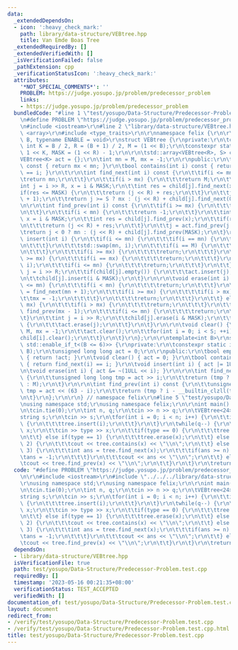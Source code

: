 ```yaml
---
data:
  _extendedDependsOn:
  - icon: ':heavy_check_mark:'
    path: library/data-structure/VEBtree.hpp
    title: Van Emde Boas Tree
  _extendedRequiredBy: []
  _extendedVerifiedWith: []
  _isVerificationFailed: false
  _pathExtension: cpp
  _verificationStatusIcon: ':heavy_check_mark:'
  attributes:
    '*NOT_SPECIAL_COMMENTS*': ''
    PROBLEM: https://judge.yosupo.jp/problem/predecessor_problem
    links:
    - https://judge.yosupo.jp/problem/predecessor_problem
  bundledCode: "#line 1 \"test/yosupo/Data-Structure/Predecessor-Problem.test.cpp\"\
    \n#define PROBLEM \"https://judge.yosupo.jp/problem/predecessor_problem\"\r\n\r\
    \n#include <iostream>\r\n#line 2 \"library/data-structure/VEBtree.hpp\"\n#include\
    \ <array>\r\n#include <type_traits>\r\n\r\nnamespace felix {\r\n\r\ntemplate<int\
    \ B, typename ENABLE = void>\r\nstruct VEBtree {\r\nprivate:\r\n\tconstexpr static\
    \ int K = B / 2, R = (B + 1) / 2, M = (1 << B);\r\n\tconstexpr static int S =\
    \ 1 << K, MASK = (1 << R) - 1;\r\n\r\n\tstd::array<VEBtree<R>, S> child;\r\n\t\
    VEBtree<K> act = {};\r\n\tint mn = M, mx = -1;\r\n\r\npublic:\r\n\tbool empty()\
    \ const { return mx < mn; }\r\n\tbool contains(int i) const { return find_next(i)\
    \ == i; }\r\n\t\r\n\tint find_next(int i) const {\r\n\t\tif(i <= mn) {\r\n\t\t\
    \treturn mn;\r\n\t\t}\r\n\t\tif(i > mx) {\r\n\t\t\treturn M;\r\n\t\t}\r\n\t\t\
    int j = i >> R, x = i & MASK;\r\n\t\tint res = child[j].find_next(x);\r\n\t\t\
    if(res <= MASK) {\r\n\t\t\treturn (j << R) + res;\r\n\t\t}\r\n\t\tj = act.find_next(j\
    \ + 1);\r\n\t\treturn j >= S ? mx : (j << R) + child[j].find_next(0);\r\n\t}\r\
    \n\r\n\tint find_prev(int i) const {\r\n\t\tif(i >= mx) {\r\n\t\t\treturn mx;\r\
    \n\t\t}\r\n\t\tif(i < mn) {\r\n\t\t\treturn -1;\r\n\t\t}\r\n\t\tint j = i >> R,\
    \ x = i & MASK;\r\n\t\tint res = child[j].find_prev(x);\r\n\t\tif(res >= 0) {\r\
    \n\t\t\treturn (j << R) + res;\r\n\t\t}\r\n\t\tj = act.find_prev(j - 1);\r\n\t\
    \treturn j < 0 ? mn : (j << R) + child[j].find_prev(MASK);\r\n\t}\r\n\r\n\tvoid\
    \ insert(int i) {\r\n\t\tif(i <= mn) {\r\n\t\t\tif(i == mn) {\r\n\t\t\t\treturn;\r\
    \n\t\t\t}\r\n\t\t\tstd::swap(mn, i);\r\n\t\t\tif(i == M) {\r\n\t\t\t\tmx = mn;\r\
    \n\t\t\t}\r\n\t\t\tif(i >= mx) {\r\n\t\t\t\treturn;\r\n\t\t\t}\r\n\t\t} else if(i\
    \ >= mx) {\r\n\t\t\tif(i == mx) {\r\n\t\t\t\treturn;\r\n\t\t\t}\r\n\t\t\tstd::swap(mx,\
    \ i);\r\n\t\t\tif(i <= mn) {\r\n\t\t\t\treturn;\r\n\t\t\t}\r\n\t\t}\r\n\t\tint\
    \ j = i >> R;\r\n\t\tif(child[j].empty()) {\r\n\t\t\tact.insert(j);\r\n\t\t}\r\
    \n\t\tchild[j].insert(i & MASK);\r\n\t}\r\n\r\n\tvoid erase(int i) {\r\n\t\tif(i\
    \ <= mn) {\r\n\t\t\tif(i < mn) {\r\n\t\t\t\treturn;\r\n\t\t\t}\r\n\t\t\ti = mn\
    \ = find_next(mn + 1);\r\n\t\t\tif(i >= mx) {\r\n\t\t\t\tif(i > mx) {\r\n\t\t\t\
    \t\tmx = -1;\r\n\t\t\t\t}\r\n\t\t\t\treturn;\r\n\t\t\t}\r\n\t\t} else if(i >=\
    \ mx) {\r\n\t\t\tif(i > mx) {\r\n\t\t\t\treturn;\r\n\t\t\t}\r\n\t\t\ti = mx =\
    \ find_prev(mx - 1);\r\n\t\t\tif(i <= mn) {\r\n\t\t\t\treturn;\r\n\t\t\t}\r\n\t\
    \t}\r\n\t\tint j = i >> R;\r\n\t\tchild[j].erase(i & MASK);\r\n\t\tif(child[j].empty())\
    \ {\r\n\t\t\tact.erase(j);\r\n\t\t}\r\n\t}\r\n\r\n\tvoid clear() {\r\n\t\tmn =\
    \ M, mx = -1;\r\n\t\tact.clear();\r\n\t\tfor(int i = 0; i < S; ++i) {\r\n\t\t\t\
    child[i].clear();\r\n\t\t}\r\n\t}\r\n};\r\n\r\ntemplate<int B>\r\nstruct VEBtree<B,\
    \ std::enable_if_t<(B <= 6)>> {\r\nprivate:\r\n\tconstexpr static int M = (1 <<\
    \ B);\r\n\tunsigned long long act = 0;\r\n\r\npublic:\r\n\tbool empty() const\
    \ { return !act; }\r\n\tvoid clear() { act = 0; }\r\n\tbool contains(int i) const\
    \ { return find_next(i) == i; }\r\n\tvoid insert(int i) { act |= 1ULL << i; }\r\
    \n\tvoid erase(int i) { act &= ~(1ULL << i); }\r\n\r\n\tint find_next(int i) const\
    \ {\r\n\t\tunsigned long long tmp = act >> i;\r\n\t\treturn (tmp ? i + __builtin_ctzll(tmp)\
    \ : M);\r\n\t}\r\n\r\n\tint find_prev(int i) const {\r\n\t\tunsigned long long\
    \ tmp = act << (63 - i);\r\n\t\treturn (tmp ? i - __builtin_clzll(tmp) : -1);\r\
    \n\t}\r\n};\r\n\r\n} // namespace felix\r\n#line 5 \"test/yosupo/Data-Structure/Predecessor-Problem.test.cpp\"\
    \nusing namespace std;\r\nusing namespace felix;\r\n\r\nint main() {\r\n\tios::sync_with_stdio(false);\r\
    \n\tcin.tie(0);\r\n\tint n, q;\r\n\tcin >> n >> q;\r\n\tVEBtree<24> tree;\r\n\t\
    string s;\r\n\tcin >> s;\r\n\tfor(int i = 0; i < n; i++) {\r\n\t\tif(s[i] == '1')\
    \ {\r\n\t\t\ttree.insert(i);\r\n\t\t}\r\n\t}\r\n\twhile(q--) {\r\n\t\tint type,\
    \ x;\r\n\t\tcin >> type >> x;\r\n\t\tif(type == 0) {\r\n\t\t\ttree.insert(x);\r\
    \n\t\t} else if(type == 1) {\r\n\t\t\ttree.erase(x);\r\n\t\t} else if(type ==\
    \ 2) {\r\n\t\t\tcout << tree.contains(x) << \"\\n\";\r\n\t\t} else if(type ==\
    \ 3) {\r\n\t\t\tint ans = tree.find_next(x);\r\n\t\t\tif(ans >= n) {\r\n\t\t\t\
    \tans = -1;\r\n\t\t\t}\r\n\t\t\tcout << ans << \"\\n\";\r\n\t\t} else {\r\n\t\t\
    \tcout << tree.find_prev(x) << \"\\n\";\r\n\t\t}\r\n\t}\r\n\treturn 0;\r\n}\r\n"
  code: "#define PROBLEM \"https://judge.yosupo.jp/problem/predecessor_problem\"\r\
    \n\r\n#include <iostream>\r\n#include \"../../../library/data-structure/VEBtree.hpp\"\
    \r\nusing namespace std;\r\nusing namespace felix;\r\n\r\nint main() {\r\n\tios::sync_with_stdio(false);\r\
    \n\tcin.tie(0);\r\n\tint n, q;\r\n\tcin >> n >> q;\r\n\tVEBtree<24> tree;\r\n\t\
    string s;\r\n\tcin >> s;\r\n\tfor(int i = 0; i < n; i++) {\r\n\t\tif(s[i] == '1')\
    \ {\r\n\t\t\ttree.insert(i);\r\n\t\t}\r\n\t}\r\n\twhile(q--) {\r\n\t\tint type,\
    \ x;\r\n\t\tcin >> type >> x;\r\n\t\tif(type == 0) {\r\n\t\t\ttree.insert(x);\r\
    \n\t\t} else if(type == 1) {\r\n\t\t\ttree.erase(x);\r\n\t\t} else if(type ==\
    \ 2) {\r\n\t\t\tcout << tree.contains(x) << \"\\n\";\r\n\t\t} else if(type ==\
    \ 3) {\r\n\t\t\tint ans = tree.find_next(x);\r\n\t\t\tif(ans >= n) {\r\n\t\t\t\
    \tans = -1;\r\n\t\t\t}\r\n\t\t\tcout << ans << \"\\n\";\r\n\t\t} else {\r\n\t\t\
    \tcout << tree.find_prev(x) << \"\\n\";\r\n\t\t}\r\n\t}\r\n\treturn 0;\r\n}\r\n"
  dependsOn:
  - library/data-structure/VEBtree.hpp
  isVerificationFile: true
  path: test/yosupo/Data-Structure/Predecessor-Problem.test.cpp
  requiredBy: []
  timestamp: '2023-05-16 00:21:35+08:00'
  verificationStatus: TEST_ACCEPTED
  verifiedWith: []
documentation_of: test/yosupo/Data-Structure/Predecessor-Problem.test.cpp
layout: document
redirect_from:
- /verify/test/yosupo/Data-Structure/Predecessor-Problem.test.cpp
- /verify/test/yosupo/Data-Structure/Predecessor-Problem.test.cpp.html
title: test/yosupo/Data-Structure/Predecessor-Problem.test.cpp
---
```

